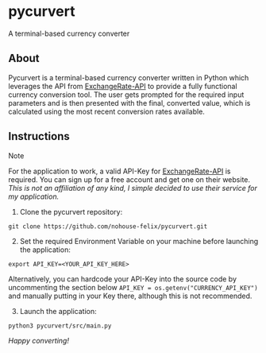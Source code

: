 # pycurvert
A terminal-based currency converter

## About
Pycurvert is a terminal-based currency converter written in Python which leverages the API from [ExchangeRate-API](https://www.exchangerate-api.com/) to provide a fully functional currency conversion tool.
The user gets prompted for the required input parameters and is then presented with the final, converted value, which is calculated using the most recent conversion rates available.

## Instructions
> [!NOTE]
> For the application to work, a valid API-Key for [ExchangeRate-API](https://www.exchangerate-api.com/) is required. You can sign up for a free account and get one on their website.
> *This is not an affiliation of any kind, I simple decided to use their service for my application.*

1. Clone the pycurvert repository:
```
git clone https://github.com/nohouse-felix/pycurvert.git
```

2. Set the required Environment Variable on your machine before launching the application:
```
export API_KEY=<YOUR_API_KEY_HERE>
```

Alternatively, you can hardcode your API-Key into the source code by uncommenting the section below `API_KEY = os.getenv("CURRENCY_API_KEY")` and manually putting in your Key there, although this is not recommended.

3. Launch the application:
```
python3 pycurvert/src/main.py
```

*Happy converting!*
